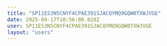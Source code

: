 ```yaml
---
title: "SP11ES3N5CNYF4CPAE391SJACQYMQ9GQW0TXWJVGE"
date: 2025-04-17T10:56:00.828Z
user: SP11ES3N5CNYF4CPAE391SJACQYMQ9GQW0TXWJVGE
layout: "users"
---
```

    